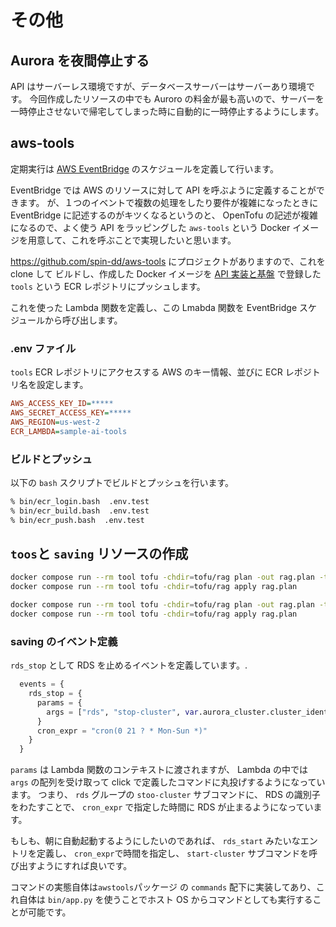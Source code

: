 # その他

## Aurora を夜間停止する

API はサーバーレス環境ですが、データベースサーバーはサーバーあり環境です。
今回作成したリソースの中でも Auroro の料金が最も高いので、サーバーを一時停止させないで帰宅してしまった時に自動的に一時停止するようにします。

## aws-tools

定期実行は [AWS EventBridge](https://aws.amazon.com/jp/eventbridge/) のスケジュールを定義して行います。

EventBridge では AWS のリソースに対して API を呼ぶように定義することができます。
が、１つのイベントで複数の処理をしたり要件が複雑になったときに EventBridge に記述するのがキツくなるというのと、
OpenTofu の記述が複雑になるので、よく使う API をラッピングした `aws-tools` という Docker イメージを用意して、これを呼ぶことで実現したいと思います。

https://github.com/spin-dd/aws-tools にプロジェクトがありますので、これを clone して ビルドし、作成した Docker イメージを [API 実装と基盤](06.aws_api.md) で登録した `tools` という ECR レポジトリにプッシュします。

これを使った Lambda 関数を定義し、この Lmabda 関数を EventBridge スケジュールから呼び出します。

### .env ファイル

`tools` ECR レポジトリにアクセスする AWS のキー情報、並びに ECR レポジトリ名を設定します。

```ini
AWS_ACCESS_KEY_ID=*****
AWS_SECRET_ACCESS_KEY=*****
AWS_REGION=us-west-2
ECR_LAMBDA=sample-ai-tools
```

### ビルドとプッシュ

以下の `bash` スクリプトでビルドとプッシュを行います。

```bash
% bin/ecr_login.bash  .env.test
% bin/ecr_build.bash  .env.test
% bin/ecr_push.bash  .env.test
```

## `toos`と `saving` リソースの作成

```bash
docker compose run --rm tool tofu -chdir=tofu/rag plan -out rag.plan -target=module.tools
docker compose run --rm tool tofu -chdir=tofu/rag apply rag.plan
```

```bash
docker compose run --rm tool tofu -chdir=tofu/rag plan -out rag.plan -target=module.saving
docker compose run --rm tool tofu -chdir=tofu/rag apply rag.plan
```

### saving のイベント定義

`rds_stop` として RDS を止めるイベントを定義しています。.

```tf
  events = {
    rds_stop = {
      params = {
        args = ["rds", "stop-cluster", var.aurora_cluster.cluster_identifier]
      }
      cron_expr = "cron(0 21 ? * Mon-Sun *)"
    }
  }
```

`params` は Lambda 関数のコンテキストに渡されますが、 Lambda の中では`args` の配列を受け取って click で定義したコマンドに丸投げするようになっています。
つまり、 `rds` グループの `stoo-cluster` サブコマンドに、 RDS の識別子をわたすことで、 `cron_expr` で指定した時間に RDS が止まるようになっています。

もしも、朝に自動起動するようにしたいのであれば、 `rds_start` みたいなエントリを定義し、 `cron_expr`で時間を指定し、 `start-cluster` サブコマンドを呼び出すようにすれば良いです。

コマンドの実態自体は`awstools`パッケージ の `commands` 配下に実装してあり、これ自体は `bin/app.py` を使うことでホスト OS からコマンドとしても実行することが可能です。
